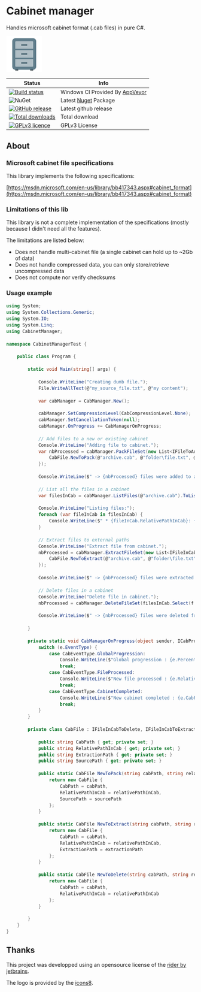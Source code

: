 # Cabinet manager

Handles microsoft cabinet format (.cab files) in pure C#.

[![logo](docs/logo.png)](https://jcaillon.github.io/CabinetManager/)

Status | Info
------ | --------
[![Build status](https://ci.appveyor.com/api/projects/status/8v4fn7trm69554ih/branch/master?svg=true)](https://ci.appveyor.com/project/jcaillon/cabinetmanager) | Windows CI Provided By [AppVeyor][]
![NuGet](https://img.shields.io/nuget/v/Noyacode.CabinetManager.svg) | Latest [Nuget][] Package
[![GitHub release](https://img.shields.io/github/release/jcaillon/CabinetManager.svg)](https://github.com/jcaillon/CabinetManager/releases/latest) | Latest github release
[![Total downloads](https://img.shields.io/github/downloads/jcaillon/CabinetManager/total.svg)](https://github.com/jcaillon/CabinetManager/releases) | Total download
[![GPLv3 licence](https://img.shields.io/badge/License-GPLv3-74A5C2.svg)](https://github.com/jcaillon/CabinetManager/blob/master/LICENSE) | GPLv3 License


[AppVeyor]:http://www.appveyor.com/
[Nuget]:https://www.nuget.org/packages/Noyacode.CabinetManager/

## About

### Microsoft cabinet file specifications

This library implements the following specifications:

[https://msdn.microsoft.com/en-us/library/bb417343.aspx#cabinet_format](https://msdn.microsoft.com/en-us/library/bb417343.aspx#cabinet_format)

### Limitations of this lib

This library is not a complete implementation of the specifications (mostly because I didn't need all the features).

The limitations are listed below:

- Does not handle multi-cabinet file (a single cabinet can hold up to ~2Gb of data)
- Does not handle compressed data, you can only store/retrieve uncompressed data
- Does not compute nor verify checksums

### Usage example

```csharp
using System;
using System.Collections.Generic;
using System.IO;
using System.Linq;
using CabinetManager;

namespace CabinetManagerTest {
    
    public class Program {
        
        static void Main(string[] args) {

            Console.WriteLine("Creating dumb file.");
            File.WriteAllText(@"my_source_file.txt", @"my content");
            
            var cabManager = CabManager.New();

            cabManager.SetCompressionLevel(CabCompressionLevel.None);
            cabManager.SetCancellationToken(null);
            cabManager.OnProgress += CabManagerOnProgress;

            // Add files to a new or existing cabinet
            Console.WriteLine("Adding file to cabinet.");
            var nbProcessed = cabManager.PackFileSet(new List<IFileToAddInCab> {
                CabFile.NewToPack(@"archive.cab", @"folder\file.txt", @"my_source_file.txt")
            });

            Console.WriteLine($" -> {nbProcessed} files were added to a cabinet.");

            // List all the files in a cabinet
            var filesInCab = cabManager.ListFiles(@"archive.cab").ToList();

            Console.WriteLine("Listing files:");
            foreach (var fileInCab in filesInCab) {
                Console.WriteLine($" * {fileInCab.RelativePathInCab}: {fileInCab.LastWriteTime}, {fileInCab.SizeInBytes}, {fileInCab.FileAttributes}");
            }

            // Extract files to external paths
            Console.WriteLine("Extract file from cabinet.");
            nbProcessed = cabManager.ExtractFileSet(new List<IFileInCabToExtract> {
                CabFile.NewToExtract(@"archive.cab", @"folder\file.txt", @"extraction_path.txt")
            });

            Console.WriteLine($" -> {nbProcessed} files were extracted from a cabinet.");

            // Delete files in a cabinet
            Console.WriteLine("Delete file in cabinet.");
            nbProcessed = cabManager.DeleteFileSet(filesInCab.Select(f => CabFile.NewToDelete(f.CabPath, f.RelativePathInCab)));

            Console.WriteLine($" -> {nbProcessed} files were deleted from a cabinet.");

        }

        private static void CabManagerOnProgress(object sender, ICabProgressionEventArgs e) {
            switch (e.EventType) {
                case CabEventType.GlobalProgression:
                    Console.WriteLine($"Global progression : {e.PercentageDone}%, current file is {e.RelativePathInCab}");
                    break;
                case CabEventType.FileProcessed:
                    Console.WriteLine($"New file processed : {e.RelativePathInCab}");
                    break;
                case CabEventType.CabinetCompleted:
                    Console.WriteLine($"New cabinet completed : {e.CabPath}");
                    break;
            }
        }

        private class CabFile : IFileInCabToDelete, IFileInCabToExtract, IFileToAddInCab {
            
            public string CabPath { get; private set; }
            public string RelativePathInCab { get; private set; }
            public string ExtractionPath { get; private set; }
            public string SourcePath { get; private set; }

            public static CabFile NewToPack(string cabPath, string relativePathInCab, string sourcePath) {
                return new CabFile {
                    CabPath = cabPath,
                    RelativePathInCab = relativePathInCab,
                    SourcePath = sourcePath
                };
            }

            public static CabFile NewToExtract(string cabPath, string relativePathInCab, string extractionPath) {
                return new CabFile {
                    CabPath = cabPath,
                    RelativePathInCab = relativePathInCab,
                    ExtractionPath = extractionPath
                };
            }

            public static CabFile NewToDelete(string cabPath, string relativePathInCab) {
                return new CabFile {
                    CabPath = cabPath,
                    RelativePathInCab = relativePathInCab
                };
            }
            
        }
    }
}
```

## Thanks

This project was developped using an opensource license of the [rider by jetbrains](https://www.jetbrains.com/).

The logo is provided by the [icons8](https://icons8.com/).
